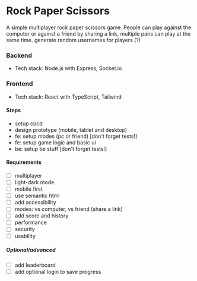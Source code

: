 # Rock Paper Scissors
A simple multiplayer rock paper scissors game. 
People can play against the computer or against a friend by sharing a link,
multiple pairs can play at the same time.
generate random usernames for players (?)

### Backend
- Tech stack: Node.js with Express, Socket.io


### Frontend
- Tech stack: React with TypeScript, Tailwind


#### Steps
- setup ci/cd
- design prototype (mobile, tablet and desktop)
- fe: setup modes (pc or friend) [don't forget tests!]
- fe: setup game logic and basic ui
- be: setup be stuff [don't forget tests!]
 
#### Requirements
- [ ] multiplayer
- [ ] light-dark mode
- [ ] mobile first
- [ ] use semantic html
- [ ] add accessibility
- [ ] modes: vs computer, vs friend (share a link)
- [ ] add score and history
- [ ] performance
- [ ] security
- [ ] usability

##### Optional/advanced
- [ ] add leaderboard
- [ ] add optional login to save progress
